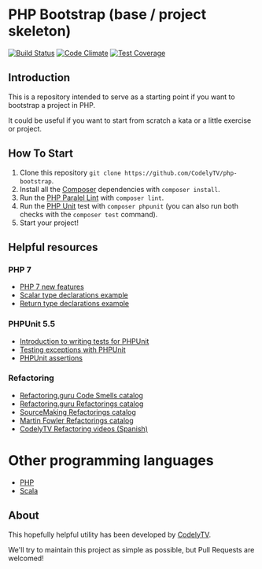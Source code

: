 # PHP Bootstrap (base / project skeleton)
 
[![Build Status](https://travis-ci.org/CodelyTV/php-bootstrap.svg?branch=master)](https://travis-ci.org/CodelyTV/php-bootstrap)
[![Code Climate](https://codeclimate.com/github/CodelyTV/php-bootstrap/badges/gpa.svg)](https://codeclimate.com/github/CodelyTV/php-bootstrap)
[![Test Coverage](https://codeclimate.com/github/CodelyTV/php-bootstrap/badges/coverage.svg)](https://codeclimate.com/github/CodelyTV/php-bootstrap/coverage)

## Introduction 

This is a repository intended to serve as a starting point if you want to bootstrap a project in PHP.
 
It could be useful if you want to start from scratch a kata or a little exercise or project.

## How To Start

1. Clone this repository `git clone https://github.com/CodelyTV/php-bootstrap`.
2. Install all the [Composer](https://getcomposer.org/) dependencies with `composer install`.
3. Run the [PHP Paralel Lint](https://github.com/JakubOnderka/PHP-Parallel-Lint) with `composer lint`.
4. Run the [PHP Unit](https://phpunit.de/) test with `composer phpunit` (you can also run both checks with the `composer test` command).
5. Start your project! 

## Helpful resources

### PHP 7

* [PHP 7 new features](http://php.net/manual/en/migration70.new-features.php)
* [Scalar type declarations example](https://github.com/tpunt/PHP7-Reference#scalar-type-declarations)
* [Return type declarations example](https://github.com/tpunt/PHP7-Reference#return-type-declarations)

### PHPUnit 5.5

* [Introduction to writing tests for PHPUnit](https://phpunit.de/manual/current/en/writing-tests-for-phpunit.html)
* [Testing exceptions with PHPUnit](https://phpunit.de/manual/current/en/writing-tests-for-phpunit.html#writing-tests-for-phpunit.exceptions)
* [PHPUnit assertions](https://phpunit.de/manual/current/en/appendixes.assertions.html)

### Refactoring

* [Refactoring.guru Code Smells catalog](https://refactoring.guru/smells/smells)
* [Refactoring.guru Refactorings catalog](https://refactoring.guru/catalog)
* [SourceMaking Refactorings catalog](https://sourcemaking.com/refactoring)
* [Martin Fowler Refactorings catalog](http://refactoring.com/catalog/)
* [CodelyTV Refactoring videos (Spanish)](http://codely.tv/tag/refactoring/)

# Other programming languages

* [PHP](https://github.com/CodelyTV/php-bootstrap)
* [Scala](https://github.com/CodelyTV/scala_bootstrap)

## About

This hopefully helpful utility has been developed by [CodelyTV](http://codely.tv/).

We'll try to maintain this project as simple as possible, but Pull Requests are welcomed!
